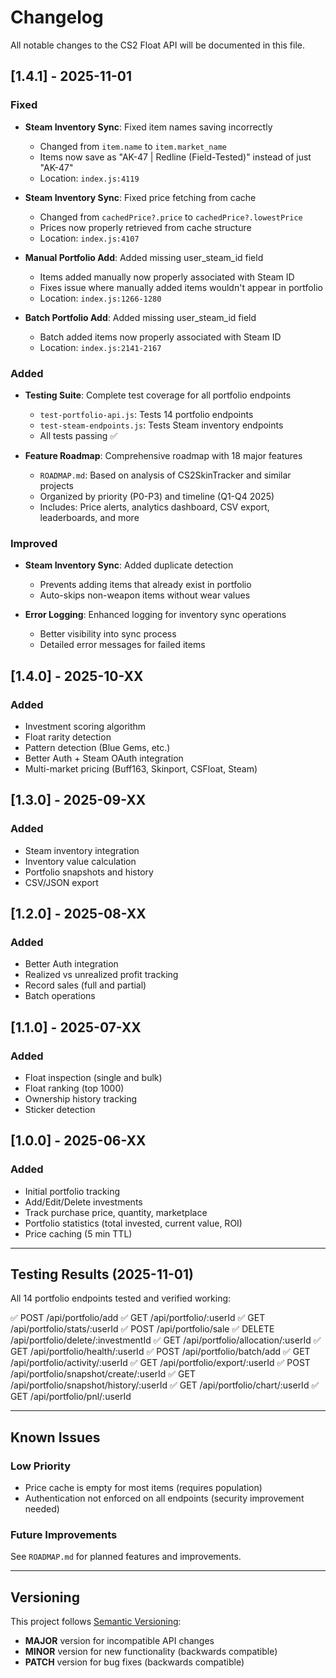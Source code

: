 # Changelog

All notable changes to the CS2 Float API will be documented in this file.

## [1.4.1] - 2025-11-01

### Fixed
- **Steam Inventory Sync**: Fixed item names saving incorrectly
  - Changed from `item.name` to `item.market_name`
  - Items now save as "AK-47 | Redline (Field-Tested)" instead of just "AK-47"
  - Location: `index.js:4119`

- **Steam Inventory Sync**: Fixed price fetching from cache
  - Changed from `cachedPrice?.price` to `cachedPrice?.lowestPrice`
  - Prices now properly retrieved from cache structure
  - Location: `index.js:4107`

- **Manual Portfolio Add**: Added missing user_steam_id field
  - Items added manually now properly associated with Steam ID
  - Fixes issue where manually added items wouldn't appear in portfolio
  - Location: `index.js:1266-1280`

- **Batch Portfolio Add**: Added missing user_steam_id field
  - Batch added items now properly associated with Steam ID
  - Location: `index.js:2141-2167`

### Added
- **Testing Suite**: Complete test coverage for all portfolio endpoints
  - `test-portfolio-api.js`: Tests 14 portfolio endpoints
  - `test-steam-endpoints.js`: Tests Steam inventory endpoints
  - All tests passing ✅

- **Feature Roadmap**: Comprehensive roadmap with 18 major features
  - `ROADMAP.md`: Based on analysis of CS2SkinTracker and similar projects
  - Organized by priority (P0-P3) and timeline (Q1-Q4 2025)
  - Includes: Price alerts, analytics dashboard, CSV export, leaderboards, and more

### Improved
- **Steam Inventory Sync**: Added duplicate detection
  - Prevents adding items that already exist in portfolio
  - Auto-skips non-weapon items without wear values

- **Error Logging**: Enhanced logging for inventory sync operations
  - Better visibility into sync process
  - Detailed error messages for failed items

## [1.4.0] - 2025-10-XX

### Added
- Investment scoring algorithm
- Float rarity detection
- Pattern detection (Blue Gems, etc.)
- Better Auth + Steam OAuth integration
- Multi-market pricing (Buff163, Skinport, CSFloat, Steam)

## [1.3.0] - 2025-09-XX

### Added
- Steam inventory integration
- Inventory value calculation
- Portfolio snapshots and history
- CSV/JSON export

## [1.2.0] - 2025-08-XX

### Added
- Better Auth integration
- Realized vs unrealized profit tracking
- Record sales (full and partial)
- Batch operations

## [1.1.0] - 2025-07-XX

### Added
- Float inspection (single and bulk)
- Float ranking (top 1000)
- Ownership history tracking
- Sticker detection

## [1.0.0] - 2025-06-XX

### Added
- Initial portfolio tracking
- Add/Edit/Delete investments
- Track purchase price, quantity, marketplace
- Portfolio statistics (total invested, current value, ROI)
- Price caching (5 min TTL)

---

## Testing Results (2025-11-01)

All 14 portfolio endpoints tested and verified working:

✅ POST /api/portfolio/add
✅ GET /api/portfolio/:userId
✅ GET /api/portfolio/stats/:userId
✅ POST /api/portfolio/sale
✅ DELETE /api/portfolio/delete/:investmentId
✅ GET /api/portfolio/allocation/:userId
✅ GET /api/portfolio/health/:userId
✅ POST /api/portfolio/batch/add
✅ GET /api/portfolio/activity/:userId
✅ GET /api/portfolio/export/:userId
✅ POST /api/portfolio/snapshot/create/:userId
✅ GET /api/portfolio/snapshot/history/:userId
✅ GET /api/portfolio/chart/:userId
✅ GET /api/portfolio/pnl/:userId

---

## Known Issues

### Low Priority
- Price cache is empty for most items (requires population)
- Authentication not enforced on all endpoints (security improvement needed)

### Future Improvements
See `ROADMAP.md` for planned features and improvements.

---

## Versioning

This project follows [Semantic Versioning](https://semver.org/):
- **MAJOR** version for incompatible API changes
- **MINOR** version for new functionality (backwards compatible)
- **PATCH** version for bug fixes (backwards compatible)
